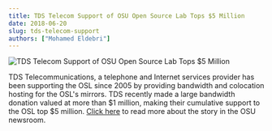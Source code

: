```yaml
---
title: TDS Telecom Support of OSU Open Source Lab Tops $5 Million
date: 2018-06-20
slug: tds-telecom-support
authors: ["Mohamed Eldebri"]
---
```


![TDS Telecom Support of OSU Open Source Lab Tops $5 Million](/images/tds_osl_logos.png#blog)

TDS Telecommunications, a telephone and Internet services provider has been supporting the OSL since 2005 by providing
bandwidth and colocation hosting for the OSL's mirrors. TDS recently made a large bandwidth donation valued at more than
$1 million, making their cumulative support to the OSL top $5 million.
[Click here](http://today.oregonstate.edu/news/tds-telecom-support-osu-open-source-lab-tops-5-million) to read more
about the story in the OSU newsroom.

